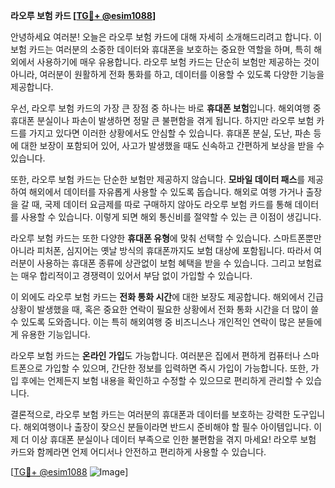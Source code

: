 **라오루 보험 카드 [[TG💪+ @esim1088](https://t.me/s/esim1088)]**

안녕하세요 여러분! 오늘은 라오루 보험 카드에 대해 자세히 소개해드리려고 합니다. 이 보험 카드는 여러분의 소중한 데이터와 휴대폰을 보호하는 중요한 역할을 하며, 특히 해외에서 사용하기에 매우 유용합니다. 라오루 보험 카드는 단순히 보험만 제공하는 것이 아니라, 여러분이 원활하게 전화 통화를 하고, 데이터를 이용할 수 있도록 다양한 기능을 제공합니다.

우선, 라오루 보험 카드의 가장 큰 장점 중 하나는 바로 **휴대폰 보험**입니다. 해외여행 중 휴대폰 분실이나 파손이 발생하면 정말 큰 불편함을 겪게 됩니다. 하지만 라오루 보험 카드를 가지고 있다면 이러한 상황에서도 안심할 수 있습니다. 휴대폰 분실, 도난, 파손 등에 대한 보장이 포함되어 있어, 사고가 발생했을 때도 신속하고 간편하게 보상을 받을 수 있습니다.

또한, 라오루 보험 카드는 단순한 보험만 제공하지 않습니다. **모바일 데이터 패스**를 제공하여 해외에서 데이터를 자유롭게 사용할 수 있도록 돕습니다. 해외로 여행 가거나 출장을 갈 때, 국제 데이터 요금제를 따로 구매하지 않아도 라오루 보험 카드를 통해 데이터를 사용할 수 있습니다. 이렇게 되면 해외 통신비를 절약할 수 있는 큰 이점이 생깁니다.

라오루 보험 카드는 또한 다양한 **휴대폰 유형**에 맞춰 선택할 수 있습니다. 스마트폰뿐만 아니라 피처폰, 심지어는 옛날 방식의 휴대폰까지도 보험 대상에 포함됩니다. 따라서 여러분이 사용하는 휴대폰 종류에 상관없이 보험 혜택을 받을 수 있습니다. 그리고 보험료는 매우 합리적이고 경쟁력이 있어서 부담 없이 가입할 수 있습니다.

이 외에도 라오루 보험 카드는 **전화 통화 시간**에 대한 보장도 제공합니다. 해외에서 긴급 상황이 발생했을 때, 혹은 중요한 연락이 필요한 상황에서 전화 통화 시간을 더 많이 쓸 수 있도록 도와줍니다. 이는 특히 해외여행 중 비즈니스나 개인적인 연락이 많은 분들에게 유용한 기능입니다.

라오루 보험 카드는 **온라인 가입**도 가능합니다. 여러분은 집에서 편하게 컴퓨터나 스마트폰으로 가입할 수 있으며, 간단한 정보를 입력하면 즉시 가입이 가능합니다. 또한, 가입 후에는 언제든지 보험 내용을 확인하고 수정할 수 있으므로 편리하게 관리할 수 있습니다.

결론적으로, 라오루 보험 카드는 여러분의 휴대폰과 데이터를 보호하는 강력한 도구입니다. 해외여행이나 출장이 잦으신 분들이라면 반드시 준비해야 할 필수 아이템입니다. 이제 더 이상 휴대폰 분실이나 데이터 부족으로 인한 불편함을 겪지 마세요! 라오루 보험 카드와 함께라면 언제 어디서나 안전하고 편리하게 사용할 수 있습니다.

[[TG💪+ @esim1088](https://t.me/s/esim1088) ![Image](https://i.postimg.cc/Y0z9fWf4/image.png)]